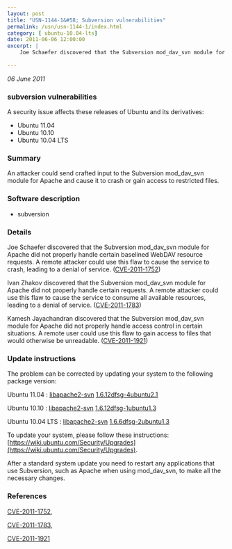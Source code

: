 ```yaml
---
layout: post
title: "USN-1144-1&#58; Subversion vulnerabilities"
permalink: /usn/usn-1144-1/index.html
category: [ ubuntu-10.04-lts]
date: 2011-06-06 12:00:00
excerpt: |
    Joe Schaefer discovered that the Subversion mod_dav_svn module for Apache did not properly handle certain baselined WebDAV resource requests. A remote attacker could use this flaw to cause the service to crash, leading to a denial of service. ([CVE-2011-1752](http://people.ubuntu.com/~ubuntu-security/cve/CVE-2011-1752))
    
--- 
```

 
 

*06 June 2011*

### subversion vulnerabilities

A security issue affects these releases of Ubuntu and its derivatives:

* Ubuntu 11.04
* Ubuntu 10.10
* Ubuntu 10.04 LTS

### Summary

An attacker could send crafted input to the Subversion mod_dav_svn module for Apache and cause it to crash or gain access to restricted files.

### Software description

* subversion 

### Details

Joe Schaefer discovered that the Subversion mod_dav_svn module for Apache did not properly handle certain baselined WebDAV resource requests. A remote attacker could use this flaw to cause the service to crash, leading to a denial of service. ([CVE-2011-1752](http://people.ubuntu.com/~ubuntu-security/cve/CVE-2011-1752))

Ivan Zhakov discovered that the Subversion mod_dav_svn module for Apache did not properly handle certain requests. A remote attacker could use this flaw to cause the service to consume all available resources, leading to a denial of service. ([CVE-2011-1783](http://people.ubuntu.com/~ubuntu-security/cve/CVE-2011-1783))

Kamesh Jayachandran discovered that the Subversion mod_dav_svn module for Apache did not properly handle access control in certain situations. A remote user could use this flaw to gain access to files that would otherwise be unreadable. ([CVE-2011-1921](http://people.ubuntu.com/~ubuntu-security/cve/CVE-2011-1921)) 

### Update instructions

The problem can be corrected by updating your system to the following package version:

Ubuntu 11.04
 : [libapache2-svn](https://launchpad.net/ubuntu/+source/subversion) <span> [1.6.12dfsg-4ubuntu2.1](https://launchpad.net/ubuntu/+source/subversion/1.6.12dfsg-4ubuntu2.1) </span> 

Ubuntu 10.10
 : [libapache2-svn](https://launchpad.net/ubuntu/+source/subversion) <span> [1.6.12dfsg-1ubuntu1.3](https://launchpad.net/ubuntu/+source/subversion/1.6.12dfsg-1ubuntu1.3) </span> 

Ubuntu 10.04 LTS
 : [libapache2-svn](https://launchpad.net/ubuntu/+source/subversion) <span> [1.6.6dfsg-2ubuntu1.3](https://launchpad.net/ubuntu/+source/subversion/1.6.6dfsg-2ubuntu1.3) </span> 

To update your system, please follow these instructions: [https://wiki.ubuntu.com/Security/Upgrades](https://wiki.ubuntu.com/Security/Upgrades).

After a standard system update you need to restart any applications that use Subversion, such as Apache when using mod_dav_svn, to make all the necessary changes. 

### References

 
 [CVE-2011-1752](http://people.ubuntu.com/~ubuntu-security/cve/CVE-2011-1752), 

 [CVE-2011-1783](http://people.ubuntu.com/~ubuntu-security/cve/CVE-2011-1783), 

 [CVE-2011-1921](http://people.ubuntu.com/~ubuntu-security/cve/CVE-2011-1921)
 

